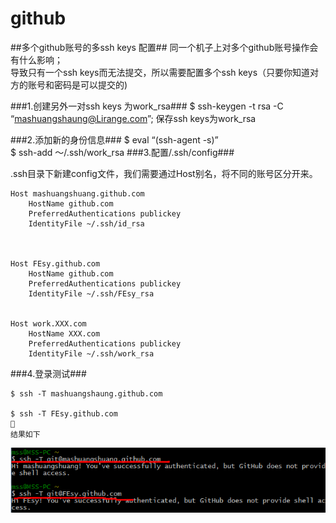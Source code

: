 github
======

##多个github账号的多ssh keys 配置##
同一个机子上对多个github账号操作会有什么影响；						
导致只有一个ssh keys而无法提交，所以需要配置多个ssh keys（只要你知道对方的账号和密码是可以提交的)



###1.创建另外一对ssh keys 为work_rsa###
	$ ssh-keygen -t rsa -C “mashuangshaung@Lirange.com”;
保存ssh keys为work_rsa

###2.添加新的身份信息###
	$ eval “(ssh-agent -s)”												
	$ ssh-add ～/.ssh/work_rsa
###3.配置/.ssh/config###

.ssh目录下新建config文件，我们需要通过Host别名，将不同的账号区分开来。			


	Host mashuangshuang.github.com				
		HostName github.com				
		PreferredAuthentications publickey			
		IdentityFile ~/.ssh/id_rsa		



	Host FEsy.github.com	
		HostName github.com	
		PreferredAuthentications publickey	
		IdentityFile ~/.ssh/FEsy_rsa	


	Host work.XXX.com	
		HostName XXX.com	
		PreferredAuthentications publickey	
		IdentityFile ~/.ssh/work_rsa	

###4.登录测试###

	$ ssh -T mashuangshaung.github.com	
	
	$ ssh -T FEsy.github.com	
	
	结果如下	
![登录成功](https://github.com/FEsy/github/blob/master/img/gitlogin.png)